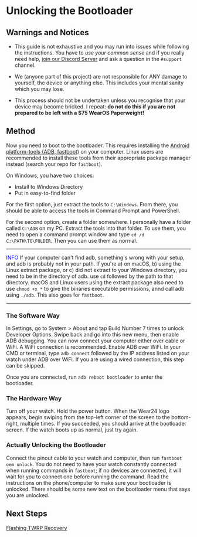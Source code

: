 # Unlocking the Bootloader

## Warnings and Notices

- This guide is not exhaustive and you may run into issues while following the instructions. You have to _use your common sense_ and if you really need help, [join our Discord Server](https://discord.gg/pDWsFGY) and ask a question in the `#support` channel.

- We (anyone part of this project) are not responsible for ANY damage to yourself, the device or anything else. This includes your mental sanity which you may lose.

- This process should not be undertaken unless you recognise that your device may become bricked. I repeat: **do not do this if you are not prepared to be left with a \$75 WearOS Paperweight!**

## Method

Now you need to boot to the bootloader. This requires installing the [Android platform-tools (ADB, fastboot)](https://developer.android.com/studio/releases/platform-tools) on your computer. Linux users are recommended to install these tools from their appropriate package manager instead (search your repo for `fastboot`).

On Windows, you have two choices:

- Install to Windows Directory
- Put in easy-to-find folder

For the first option, just extract the tools to `C:\Windows`. From there, you should be able to access the tools in Command Prompt and PowerShell.

For the second option, create a folder somewhere. I personally have a folder called `C:\ADB` on my PC. Extract the tools into that folder. To use them, you need to open a command prompt window and type `cd /d C:\PATH\TO\FOLDER`. Then you can use them as normal.

---

<span style="color:blue">INFO</span>
If your computer can't find adb, something's wrong with your setup, and adb is probably not in your path. If you're a) on macOS, b) using the Linux extract package, or c) did not extract to your Windows directory, you need to be in the directory of adb. use `cd` followed by the path to that directory. macOS and Linux users using the extract package also need to use `chmod +x *` to give the binaries executable permissions, annd call adb using `./adb`. This also goes for `fastboot`.

---

### The Software Way

In Settings, go to System > About and tap Build Number 7 times to unlock Developer Options. Swipe back and go into this new menu, then enable ADB debugging. You can now connect your computer either over cable or WiFi. A WiFi connection is recommended. Enable ADB over WiFi. In your CMD or terminal, type `adb connect` followed by the IP address listed on your watch under ADB over WiFi. If you are using a wired connection, this step can be skipped.

Once you are connected, run `adb reboot bootloader` to enter the bootloader.

### The Hardware Way

Turn off your watch. Hold the power button. When the Wear24 logo appears, begin swiping from the top-left corner of the screen to the bottom-right, multiple times. If you succeeded, you should arrive at the bootloader screen. If the watch boots up as normal, just try again.

### Actually Unlocking the Bootloader

Connect the pinout cable to your watch and computer, then run `fastboot oem unlock`. You do not need to have your watch constantly connected when running commands in `fastboot`; if no devices are connected, it will wait for you to connect one before running the command. Read the instructions on the phone/computer to make sure your bootloader is unlocked. There should be some new text on the bootloader menu that says you are unlocked.

## Next Steps

[Flashing TWRP Recovery](/wiki/Flashing_TWRP_Recovery)
